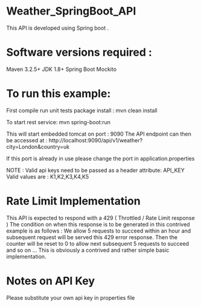 # Weather_SpringBoot_API
This API is developed using Spring boot .


# Software versions required :
Maven 3.2.5+
JDK 1.8+
Spring Boot
Mockito

# To run this example:
First compile run unit tests package install  :
mvn clean install

To start rest service:
mvn spring-boot:run


This will start embedded tomcat on port : 9090
The API endpoint can then be accessed at : http://localhost:9090/api/v1/weather?city=London&country=uk

If this port is already in use please change the port in application.properties 

NOTE : Valid api keys need to be passed as a header attribute: API_KEY
Valid values are : K1,K2,K3,K4,K5


# Rate Limit Implementation
This API is expected to respond with a 429 ( Throttled / Rate Limit response ) 
The condition on when this response is to be generated in this contrived example is as follows :
We allow 5 requests to succeed within an hour and  subsequent request will be served this 429 error response.
Then the counter will be reset to 0 to allow next subsequent 5 requests to succeed and so on ...
This is obviously a contrived and rather simple basic implementation.

# Notes on API Key
Please substitute your own api key in properties file

